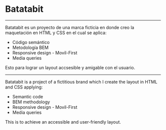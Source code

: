 # Batatabit

------------

Batatabit es un proyecto de una marca ficticia en donde creo la maquetación en HTML y CSS en el cual se aplica:
- Código semántico
- Metodología BEM
- Responsive design - Movil-First
- Media queries

Esto para lograr un layout accsesible y amigable con el usuario.

------------

Batatabit is a project of a fictitious brand which I create the layout in HTML and CSS applying:

- Semantic code
- BEM methodology
- Responsive design - Movil-First
- Media queries

This is to achieve an accessible and user-friendly layout.
